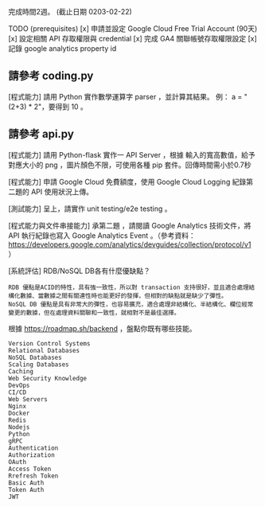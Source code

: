 完成時間2週。 (截止日期 0203-02-22)

TODO (prerequisites)
[x] 申請並設定 Google Cloud Free Trial Account (90天)
[x] 設定相關 API 存取權限與 credential
[x] 完成 GA4 關聯帳號存取權限設定
[x] 記錄 google analytics property id

## 請參考 coding.py
[程式能力] 請用 Python 實作數學運算字 parser ，並計算其結果。
例： a = "(2+3) * 2"，要得到 10 。

## 請參考 api.py
[程式能力] 請用 Python-flask 實作一 API Server ，根據 輸入的寬高數值，給予對應大小的 png ，圖片顏色不限，可使用各種 pip 套件。回傳時間需小於0.7秒

[程式能力] 申請 Google Cloud 免費額度，使用 Google Cloud Logging 紀錄第二題的 API 使用狀況上傳。

[測試能力] 呈上，請實作 unit testing/e2e testing 。

[程式能力與文件串接能力] 承第二題 ，請閱讀 Google Analytics 技術文件，將 API 執行紀錄也寫入 Google Analytics Event 。（參考資料：https://developers.google.com/analytics/devguides/collection/protocol/v1 ）

[系統評估] RDB/NoSQL DB各有什麼優缺點？
```
RDB 優點是ACID的特性，具有強一致性，所以對 transaction 支持很好，並且適合處理結構化數據、當數據之間有關連性時也能更好的發揮，但相對的缺點就是缺少了彈性。
NoSQL DB 優點是具有非常大的彈性，也容易擴充，適合處理非結構化、半結構化、欄位經常變更的數據，但在處理資料關聯和一致性，就相對不是最佳選擇。
```

根據 https://roadmap.sh/backend ，盤點你既有哪些技能。
```
Version Control Systems
Relational Databases
NoSQL Databases
Scaling Databases
Caching
Web Security Knowledge
DevOps 
CI/CD
Web Servers
Nginx
Docker
Redis
Nodejs
Python
gRPC
Authentication
Authorization
OAuth
Access Token
Rrefresh Token
Basic Auth
Token Auth
JWT
```
